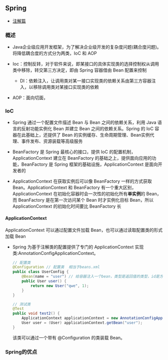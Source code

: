 ## Spring 

- [注解篇](https://github.com/SeekerandLo/Java-Note/blob/master/web%E6%A1%86%E6%9E%B6/Spring/%E6%B3%A8%E8%A7%A3.md)

### 概述
- Java企业级应用开发框架，为了解决企业级开发的复杂度问题(耦合度问题)。将降低耦合度的方式分为两类，IoC 和 AOP

- Ioc：控制反转，对于软件来说，即某接口的具体实现类的选择控制权从调用类中移除，转交第三方决定，即由 Spring 容器借由 Bean 配置来控制
    - DI：依赖注入，让调用类对某一接口实现类的依赖关系由第三方容器注入，以移除调用类对某接口实现类的依赖

- AOP：面向切面，


### IoC
- Spring 通过一个配置文件描述 Bean 与 Bean 之间的依赖关系，利用 Java 语言的反射功能实例化 Bean 并建立 Bean 之间的依赖关系。Spring 的 IoC 容器在此基础上，还提供了 Bean 的实例缓存、生命周期管理、Bean实例代理、事件发布、资源装载等高级服务

- BeanFactory 是 Spring 最核心的接口，提供 IoC 的配置机制，ApplicationContext 建立在 BeanFactory 的基础之上，提供面向应用的功能，BeanFactory 是 Spring 框架的基础设施，ApplicationContext 是面向开发者的    

- ApplicationContext 在获取实例后可以像 BeanFactory 一样的方式获取 Bean。ApplicationContext 和 BeanFactory 有一个重大区别，ApplicationContext 在初始化容器时会一次性的初始化所有**单实例**的 Bean，而 BeanFactory 是在第一次访问某个 Bean 时才实例化目标 Bean，所以 ApplicationContext 的初始化时间要比 BeanFactory 长

#### ApplicationContext
ApplicationContext 可以通过配置文件加载 Bean，也可以通过读取配置类的形式加载 Bean

- Spring 为基于注解类的配置提供了专门的 ApplicationContext 实现类:AnnotationConfigApplicationContext。
    ```java
    // 配置类
    @Configuration // 配置类  相当于beans.xml
    public class UserConfig {
        @Bean(name = "user") // 给容器注入一个bean，类型是返回值的类型，id是方法名
        public User user() {
            return new User("qwe", 1);
        }
    }

    // 测试类
    @Test
    public void test2() {
        ApplicationContext applicationContext = new AnnotationConfigApplicationContext(UserConfig.class);
        User user = (User) applicationContext.getBean("user"); 
    }
    ```
    该类可以通过一个带有 @Configuration 的类装载 Bean。

### Spring的优点